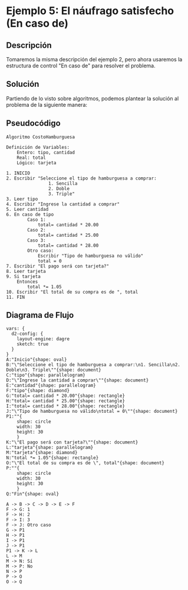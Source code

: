 # Ejemplo 5: El náufrago satisfecho (En caso de)

## Descripción

Tomaremos la misma descripción del ejemplo 2, pero ahora usaremos la estructura de control "En caso de" para resolver el
problema.

## Solución

Partiendo de lo visto sobre algoritmos, podemos plantear la solución al problema de la siguiente manera:

## Pseudocódigo

```
Algoritmo CostoHamburguesa

Definición de Variables:
    Entero: tipo, cantidad
    Real: total
    Lógico: tarjeta

1. INICIO
2. Escribir "Seleccione el tipo de hamburguesa a comprar:
                1. Sencilla
                2. Doble
                3. Triple"
3. Leer tipo
4. Escribir "Ingrese la cantidad a comprar"
5. Leer cantidad
6. En caso de tipo
        Caso 1:
            total= cantidad * 20.00
        Caso 2:
            total= cantidad * 25.00
        Caso 3:
            total= cantidad * 28.00
        Otro caso:
            Escribir "Tipo de hamburguesa no válido"
            total = 0
7. Escribir "El pago será con tarjeta?"
8. Leer tarjeta
9. Si tarjeta
    Entonces
        total *= 1.05
10. Escribir "El total de su compra es de ", total
11. FIN
```

## Diagrama de Flujo

```d2
vars: {
  d2-config: {
    layout-engine: dagre
    sketch: true
  }
}
A:"Inicio"{shape: oval}
B:"\"Seleccione el tipo de hamburguesa a comprar:\n1. Sencilla\n2. Doble\n3. Triple\""{shape: document}
C:"tipo"{shape: parallelogram}
D:"\"Ingrese la cantidad a comprar\""{shape: document}
E:"cantidad"{shape: parallelogram}
F:"tipo"{shape: diamond}
G:"total= cantidad * 20.00"{shape: rectangle}
H:"total= cantidad * 25.00"{shape: rectangle}
I:"total= cantidad * 28.00"{shape: rectangle}
J:"\"Tipo de hamburguesa no válido\ntotal = 0\""{shape: document}
P1:""{
    shape: circle
    width: 30
    height: 30
    }
K:"\"El pago será con tarjeta?\""{shape: document}
L:"tarjeta"{shape: parallelogram}
M:"tarjeta"{shape: diamond}
N:"total *= 1.05"{shape: rectangle}
O:"\"El total de su compra es de \", total"{shape: document}
P:""{
    shape: circle
    width: 30
    height: 30
    }
Q:"Fin"{shape: oval}

A -> B -> C -> D -> E -> F
F -> G: 1
F -> H: 2
F -> I: 3
F -> J: Otro caso
G -> P1
H -> P1
I -> P1
J -> P1
P1 -> K -> L
L -> M
M -> N: Sí
M -> P: No
N -> P
P -> O
O -> Q
```